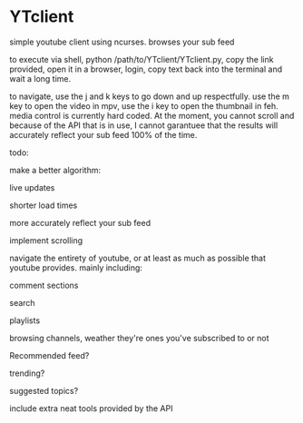 # YTclient
simple youtube client using ncurses. browses your sub feed

to execute via shell, python /path/to/YTclient/YTclient.py, copy the link provided, open it in a browser, login, copy text back into the terminal and wait a long time.

to navigate, use the j and k keys to go down and up respectfully. use the m key to open the video in mpv, use the i key to open the thumbnail in feh. media control is currently hard coded. At the moment, you cannot scroll and because of the API that is in use, I cannot garantuee that the results will accurately reflect your sub feed 100% of the time.

todo:

make a better algorithm:

 live updates
 
 shorter load times
 
 more accurately reflect your sub feed
 
implement scrolling

navigate the entirety of youtube, or at least as much as possible that youtube provides. mainly including:

 comment sections
 
 search
 
 playlists
 
 browsing channels, weather they're ones you've subscribed to or not
 
 Recommended feed?
 
 trending?
 
 suggested topics?
 
include extra neat tools provided by the API

